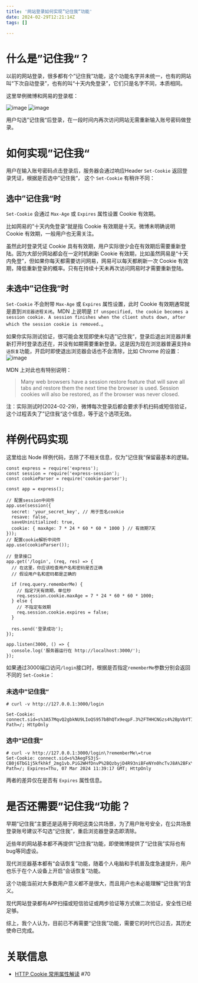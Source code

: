 ```yaml
---
title: '网站登录如何实现”记住我“功能'
date: 2024-02-29T12:21:14Z
tags: []

---
```


# 什么是”记住我“？
以前的网站登录，很多都有个”记住我“功能，这个功能名字并未统一，也有的网站叫“下次自动登录”，也有的叫“十天内免登录”，它们只是名字不同，本质相同。

这里举例微博和网易的登录框：

![image](https://github.com/isayme/blog/assets/1747852/0f70548c-aad4-4dbd-9110-fa378c6e5347)
![image](https://github.com/isayme/blog/assets/1747852/10c07a6e-e655-47d3-bbff-c1d17bd4a887)

用户勾选”记住我“后登录，在一段时间内再次访问网站无需重新输入账号密码做登录。

# 如何实现”记住我“
用户在输入账号密码点击登录后，服务器会通过响应Header `Set-Cookie` 返回登录凭证，根据是否选中”记住我“， 这个 `Set-Cookie` 有稍许不同：

## 选中”记住我“时
`Set-Cookie` 会通过 `Max-Age` 或 `Expires` 属性设置 Cookie 有效期。

比如网易的”十天内免登录“就是指 Cookie 有效期是十天。微博未明确说明 Cookie 有效期，一般用户也无需关注。

虽然此时登录凭证 Cookie 具有有效期，用户实际很少会在有效期后需要重新登陆。因为大部分网站都会在一定时机刷新 Cookie 有效期，比如虽然网易是“十天内免登”，但如果你每天都需要访问网易，网易可以每天都刷新一次 Cookie 有效期，降低重新登录的概率。只有在持续十天未再次访问网易时才需要重新登陆。

## 未选中”记住我“时
`Set-Cookie` 不会附带 `Max-Age` 或 `Expires` 属性设置，此时 Cookie 有效期通常就是直到`浏览器进程关闭`。MDN 上说明是 `If unspecified, the cookie becomes a session cookie. A session finishes when the client shuts down, after which the session cookie is removed.`。

如果你实际测试验证，很可能会发现即使未勾选”记住我“，登录后退出浏览器并重新打开时登录态还在，并没有如期需要重新登录。这是因为现在浏览器普遍支持`会话恢复`功能，开启时即使退出浏览器会话也不会清除，比如 Chrome 的设置：
![image](https://github.com/isayme/blog/assets/1747852/1599e3b8-24f9-4f3a-8ec0-8637e2ab6a73)

MDN 上对此也有特别说明：
> Many web browsers have a session restore feature that will save all tabs and restore them the next time the browser is used. Session cookies will also be restored, as if the browser was never closed.

注：实际测试时(2024-02-29)，微博每次登录后都会要求手机扫码或短信验证，这个过程丢失了”记住我“这个信息，等于这个选项无效。

# 样例代码实现
这里给出 Node 样例代码，去除了不相关信息，仅为”记住我“保留最基本的逻辑。
```
const express = require('express');
const session = require('express-session');
const cookieParser = require('cookie-parser');

const app = express();

// 配置session中间件
app.use(session({
  secret: 'your_secret_key', // 用于签名cookie
  resave: false,
  saveUninitialized: true,
  cookie: { maxAge: 7 * 24 * 60 * 60 * 1000 } // 有效期7天
}));
// 配置cookie解析中间件
app.use(cookieParser());

// 登录接口
app.get('/login', (req, res) => {
  // 在这里，你应该检查用户名和密码是否正确
  // 假设用户名和密码都是正确的

  if (req.query.rememberMe) {
    // 指定7天有效期，单位秒
    req.session.cookie.maxAge = 7 * 24 * 60 * 60 * 1000;
  } else {
    // 不指定有效期
    req.session.cookie.expires = false;
  }

  res.send('登录成功');
});

app.listen(3000, () => {
  console.log('服务器运行在 http://localhost:3000/');
});
```

如果通过3000端口访问`/login`接口时，根据是否指定`rememberMe`参数分别会返回不同的 `Set-Cookie`：

### 未选中”记住我“
```
# curl -v http://127.0.0.1:3000/login

Set-Cookie: connect.sid=s%3A57MqvQ2gbkNU9LIoQS957bBhQTx9eqpF.3%2FTHHCNGzs4%2BpVbYTIkrPMX5Ayv9Pidw%2BVMHGuRYxY0; Path=/; HttpOnly
```

### 选中”记住我“
```
# curl -v http://127.0.0.1:3000/login\?rememberMe\=true
Set-Cookie: connect.sid=s%3AegFS3jS-CB0j6TbG1j5kfkhkf_2mg1vb.PiG2WHfDnvP%2BQzbyjD4R93niBFeNYn0hcTvJ8A%2BFxYw; Path=/; Expires=Thu, 07 Mar 2024 11:39:17 GMT; HttpOnly
```

两者的差异仅在是否有 `Expires` 属性信息。

# 是否还需要”记住我“功能？
早期“记住我”主要还是适用于网吧这类公共场景，为了用户账号安全，在公共场景登录账号建议不勾选“记住我”，重启浏览器登录态即清除。

近些年的网站基本都不再提供”记住我“功能，即使微博提供了“记住我”实际也有bug等同虚设。

现代浏览器基本都有“会话恢复”功能，随着个人电脑和手机普及度急速提升，用户也乐于在个人设备上开启“会话恢复”功能。

这个功能当前对大多数用户意义都不是很大，而且用户也未必能理解“记住我”的含义。

现代网站登录都有APP扫描或短信验证或两步验证等方式做二次验证，安全性已经足够。

综上，我个人认为，目前已不再需要“记住我”功能，需要它的时代已过去，其历史使命已完成。

# 关联信息
- [HTTP Cookie 常用属性解读](https://blog.isayme.org/posts/issues-70/) #70 